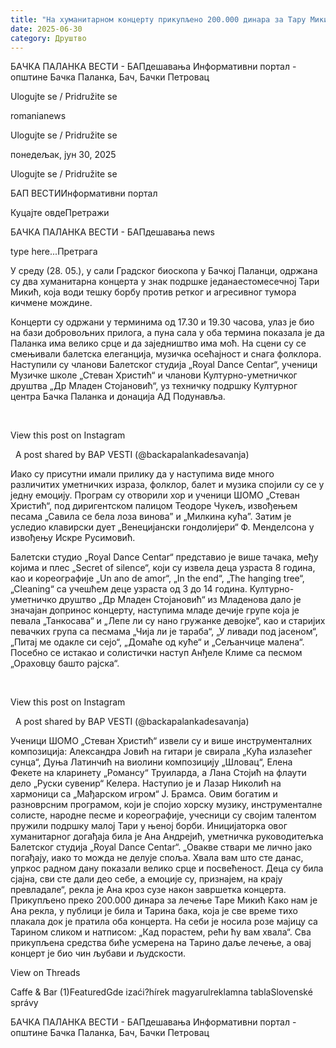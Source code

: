 ```yaml
---
title: "На хуманитарном концерту прикупљено 200.000 динара за Тару Микић"
date: 2025-06-30
category: Друштво
---
```


БАЧКА ПАЛАНКА ВЕСТИ - БАПдешавања Информативни портал - општине Бачка Паланка, Бач, Бачки Петровац

Ulogujte se / Pridružite se

romanianews

Ulogujte se / Pridružite se

понедељак, јун 30, 2025

Ulogujte se / Pridružite se

БАП ВЕСТИИнформативни портал

Куцајте овдеПретражи

БАЧКА ПАЛАНКА ВЕСТИ - БАПдешавања news

type here...Претрага

У среду (28. 05.), у сали Градског биоскопа у Бачкој Паланци, одржана су два хуманитарна концерта у знак подршке једанаестомесечној Тари Микић, која води тешку борбу против ретког и агресивног тумора кичмене мождине.

Концерти су одржани у терминима од 17.30 и 19.30 часова, улаз је био на бази добровољних прилога, а пуна сала у оба термина показала је да Паланка има велико срце и да заједништво има моћ.
На сцени су се смењивали балетска елеганција, музичка осећајност и снага фолклора. Наступили су чланови Балетског студија „Royal Dance Centar“, ученици Музичке школе „Стеван Христић“ и чланови Културно-уметничког друштва „Др Младен Стојановић“, уз техничку подршку Културног центра Бачка Паланка и донација АД Подунавља.




 












View this post on Instagram






















 
A post shared by BAP VESTI (@backapalankadesavanja)





Иако су присутни имали прилику да у наступима виде много различитих уметничких израза, фолклор, балет и музика спојили су се у једну емоцију.
Програм су отворили хор и ученици ШОМО „Стеван Христић“, под диригентском палицом Теодоре Чукeљ, извођењем песама „Савила се бела лоза винова” и „Милкина кућа”. Затим је уследио клавирски дует „Венецијански гондолијери“ Ф. Менделсона у извођењу Искре Русимовић.

Балетски студио „Royal Dance Centar“ представио је више тачака, међу којима и плес „Secret of silence“, који су извела деца узраста 8 година, као и кореографије „Un ano de amor“, „In the end“, „The hanging tree“, „Cleaning“ са учешћем деце узраста од 3 до 14 година.
Културно-уметничко друштво „Др Младен Стојановић“ из Младенова дало је значајан допринос концерту, наступима младе дечије групе која је певала „Танкосава“ и „Лепе ли су нано гружанке девојке“, као и старијих певачких група са песмама „Чија ли је тараба“, „У ливади под јасеном“, „Питај ме одакле си сејо“, „Домаће од куће“ и „Сељанчице малена“. Посебно се истакао и солистички наступ Анђеле Климе са песмом „Ораховцу башто рајска“.


 










View this post on Instagram






















 
A post shared by BAP VESTI (@backapalankadesavanja)



Ученици ШОМО „Стеван Христић“ извели су и више инструменталних композиција: Александра Јовић на гитари је свирала „Кућа излазећег сунца“, Дуња Латинчић на виолини композицију „Шловац“, Елена Фекете на кларинету „Романсу“ Труиларда, а Лана Стојић на флаути дело „Руски сувенир“ Келера. Наступио је и Лазар Николић на хармоници са „Мађарском игром“ Ј. Брамса.
Овим богатим и разноврсним програмом, који је спојио хорску музику, инструменталне солисте, народне песме и кореографије, учесници су својим талентом пружили подршку малој Тари у њеној борби.
Иницијаторка овог хуманитарног догађаја била је Ана Андрејић, уметничка руководитељка Балетског студија „Royal Dance Centar“.
„Овакве ствари ме лично јако погађају, иако то можда не делује споља. Хвала вам што сте данас, упркос радном дану показали велико срце и посвећеност. Деца су била сјајна, сви сте дали део себе, а емоције су, признајем, на крају превладале“, рекла је Ана кроз сузе након завршетка концерта.
Прикупљено преко 200.000 динара за лечење Таре Микић
Како нам је Ана рекла, у публици је била и Тарина бака, која је све време тихо плакала док је пратила оба концерта. На себи је носила розе мајицу са Тарином сликом и натписом: „Кад порастем, рећи ћу вам хвала“.
Сва прикупљена средства биће усмерена на Тарино даље лечење, а овај концерт је био чин љубави и људскости.
 


View on Threads

Caffe & Bar (1)FeaturedGde izaći?hírek magyarulreklamna tablaSlovenské správy

БАЧКА ПАЛАНКА ВЕСТИ - БАПдешавања Информативни портал - општине Бачка Паланка, Бач, Бачки Петровац
